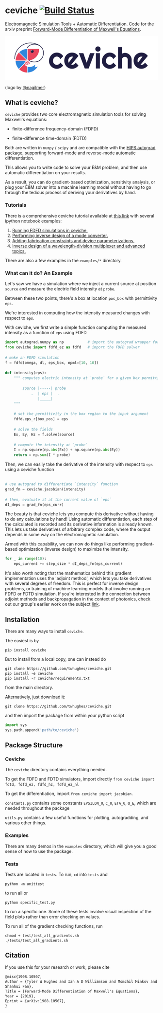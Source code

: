 # ceviche [![Build Status](https://travis-ci.com/fancompute/ceviche.svg?token=ZCPktA3Ki2eYVXYnfbrz&branch=master)](https://travis-ci.com/twhughes/ceviche)

Electromagnetic Simulation Tools + Automatic Differentiation.  Code for the arxiv preprint [Forward-Mode Differentiation of Maxwell's Equations](https://arxiv.org/abs/1908.10507).

<img src="/img/horizontal-color.png" title="ceviche" alt="ceviche">

(logo by [@nagilmer](http://nadinegilmer.com/))

## What is ceviche?

`ceviche` provides two core electromagnetic simulation tools for solving Maxwell's equations:

- finite-difference frequency-domain (FDFD)

- finite-difference time-domain (FDTD)

Both are written in `numpy` / `scipy` and are compatible with the [HIPS autograd package](https://github.com/HIPS/autograd), supporting forward-mode and reverse-mode automatic differentiation.

This allows you to write code to solve your E&M problem, and then use automatic differentiation on your results.

As a result, you can do gradient-based optimization, sensitivity analysis, or plug your E&M solver into a machine learning model without having to go through the tedious process of deriving your derivatives by hand.

### Tutorials

There is a comprehensive ceviche tutorial available at [this link](https://github.com/fancompute/workshop-invdesign) with several ipython notebook examples:
1. [Running FDFD simulations in ceviche.](https://nbviewer.jupyter.org/github/fancompute/workshop-invdesign/blob/master/01_First_simulation.ipynb)
2. [Performing inverse design of a mode converter.](https://nbviewer.jupyter.org/github/fancompute/workshop-invdesign/blob/master/02_Invdes_intro.ipynb)
3. [Adding fabrication constraints and device parameterizations.](https://nbviewer.jupyter.org/github/fancompute/workshop-invdesign/blob/master/03_Invdes_parameterization.ipynb)
4. [Inverse design of a wavelength-division multiplexer and advanced topics.](https://nbviewer.jupyter.org/github/fancompute/workshop-invdesign/blob/master/04_Invdes_wdm_scheduling.ipynb)

There are also a few examples in the `examples/*` directory.

### What can it do?  An Example

Let's saw we have a simulation where we inject a current source at position `source` and measure the electric field intensity at `probe`.

Between these two points, there's a box at location `pos_box` with permittivity `eps`.

We're interested in computing how the intensity measured changes with respect to `eps`.

With ceviche, we first write a simple function computing the measured intensity as a function of `eps` using FDFD

```python
import autograd.numpy as np           # import the autograd wrapper for numpy
from ceviche import fdfd_ez as fdfd   # import the FDFD solver

# make an FDFD simulation
f = fdfd(omega, dl, eps_box, npml=[10, 10])

def intensity(eps):
    """ computes electric intensity at `probe` for a given box permittivity of `eps`

        source |-----| probe
            .  | eps |  .
               |_____|
    """

    # set the permittivity in the box region to the input argument
    fdfd.eps_r[box_pos] = eps

    # solve the fields
    Ex, Ey, Hz = f.solve(source)

    # compute the intensity at `probe`
    I = np.square(np.abs(Ex)) + np.square(np.abs(Ey))
    return = np.sum(I * probe)
```

Then, we can easily take the derivative of the intensity with respect to `eps` using a ceviche function


```python

# use autograd to differentiate `intensity` function
grad_fn = ceviche.jacobian(intensity)

# then, evaluate it at the current value of `eps`
dI_deps = grad_fn(eps_curr)

```

The beauty is that ceviche lets you compute this derivative without having to do any calculations by hand!  Using automatic differentiation, each step of the calculated is recorded and its derivative information is already known.  This lets us take derivatives of arbitrary complex code, where the output depends in some way on the electromagnetic simulation.

Armed with this capability, we can now do things like performing gradient-based optimization (inverse design) to maximize the intensity.

```python
for _ in range(10):
    eps_current += step_size * dI_deps_fn(eps_current)
```

It's also worth noting that the mathematics behind this gradient implementation uses the 'adjoint method', which lets you take derivatives with several degrees of freedom.  This is perfect for inverse design problems, or training of machine learning models that involve running an FDFD or FDTD simulation.  If you're interested in the connection between adjoint methods and backpropagation in the context of photonics, check out our group's earlier work on the subject [link](https://www.osapublishing.org/optica/abstract.cfm?uri=optica-5-7-864#articleMetrics).

## Installation

There are many ways to install `ceviche`.

The easiest is by 

    pip install ceviche

But to install from a local copy, one can instead do

    git clone https://github.com/twhughes/ceviche.git
    pip install -e ceviche
    pip install -r ceviche/requirements.txt

from the main directory.

Alternatively, just download it:

    git clone https://github.com/twhughes/ceviche.git

and then import the package from within your python script
    
```python
import sys
sys.path.append('path/to/ceviche')
```

## Package Structure

### Ceviche

The `ceviche` directory contains everything needed.

To get the FDFD and FDTD simulators, import directly `from ceviche import fdtd, fdfd_ez, fdfd_hz, fdfd_ez_nl`

To get the differentiation, import `from ceviche import jacobian`.

`constants.py` contains some constants `EPSILON_0`, `C_0`, `ETA_0`, `Q_E`, which are needed throughout the package

`utils.py` contains a few useful functions for plotting, autogradding, and various other things.

### Examples

There are many demos in the `examples` directory, which will give you a good sense of how to use the package.

### Tests

Tests are located in `tests`.  To run, `cd` into `tests` and

    python -m unittest

to run all or

    python specific_test.py

to run a specific one.  Some of these tests involve visual inspection of the field plots rather than error checking on values.

To run all of the gradient checking functions, run 

    chmod + test/test_all_gradients.sh
    ./tests/test_all_gradients.sh

## Citation

If you use this for your research or work, please cite

    @misc{1908.10507,
    Author = {Tyler W Hughes and Ian A D Williamson and Momchil Minkov and Shanhui Fan},
    Title = {Forward-Mode Differentiation of Maxwell's Equations},
    Year = {2019},
    Eprint = {arXiv:1908.10507},
    }
